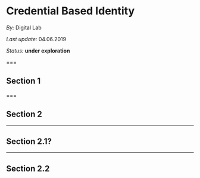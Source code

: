 # Credential Based Identity
*By:* Digital Lab

*Last update:* 04.06.2019

*Status:* **under exploration** 


===

## Section 1

===

## Section 2

---

## Section 2.1?

---

## Section 2.2
